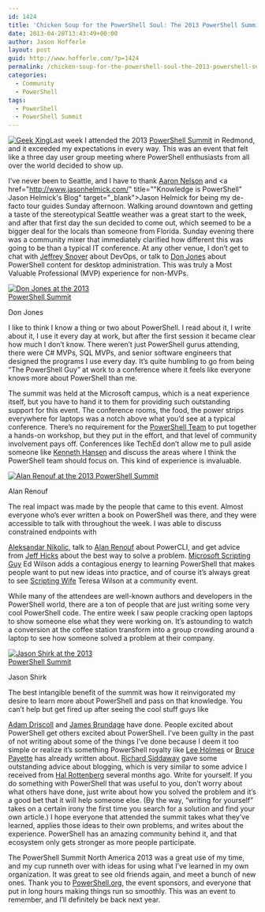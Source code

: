 ```yaml
---
id: 1424
title: 'Chicken Soup for the PowerShell Soul: The 2013 PowerShell Summit'
date: 2013-04-28T13:43:49+00:00
author: Jason Hofferle
layout: post
guid: http://www.hofferle.com/?p=1424
permalink: /chicken-soup-for-the-powershell-soul-the-2013-powershell-summit/
categories:
  - Community
  - PowerShell
tags:
  - PowerShell
  - PowerShell Summit
---
```

[<img src="/assets/img/Geek-Xing-225x300.jpg" alt="Geek Xing" width="225" height="300" class="alignleft size-medium wp-image-1425" srcset="https://www.hofferle.com/wp-content/uploads/2013/04/Geek-Xing-225x300.jpg 225w, https://www.hofferle.com/wp-content/uploads/2013/04/Geek-Xing-112x150.jpg 112w, https://www.hofferle.com/wp-content/uploads/2013/04/Geek-Xing-360x480.jpg 360w, https://www.hofferle.com/wp-content/uploads/2013/04/Geek-Xing.jpg 600w" sizes="(max-width: 225px) 100vw, 225px" />](/assets/img/Geek-Xing.jpg)Last week I attended the 2013 <a href="http://powershell.org/wp/powershell-summit-north-america/" title="PowerShell Summit North America" target="_blank">PowerShell Summit</a> in Redmond, and it exceeded my expectations in every way. This was an event that felt like a three day user group meeting where PowerShell enthusiasts from all over the world decided to show up.

I’ve never been to Seattle, and I have to thank <a href="http://sqlvariant.com/" title="SQLvariations: SQL Server, a little PowerShell, maybe some Hyper-V" target="_blank">Aaron Nelson</a> and <a href="http://www.jasonhelmick.com/" title=""Knowledge is PowerShell" Jason Helmick's Blog" target="_blank">Jason Helmick</a> for being my de-facto tour guides Sunday afternoon. Walking around downtown and getting a taste of the stereotypical Seattle weather was a great start to the week, and after that first day the sun decided to come out, which seemed to be a bigger deal for the locals than someone from Florida. Sunday evening there was a community mixer that immediately clarified how different this was going to be than a typical IT conference. At any other venue, I don’t get to chat with <a href="http://www.jsnover.com/blog/" title="Jeffrey Snover's blog" target="_blank">Jeffrey Snover</a> about DevOps, or talk to <a href="http://concentratedtech.com/" title="Concentrated Technology" target="_blank">Don Jones</a> about PowerShell content for desktop administration. This was truly a Most Valuable Professional (MVP) experience for non-MVPs.

<div id="attachment_1427" style="width: 235px" class="wp-caption alignright">
  <a href="/assets/img/Don-Jones.jpg"><img src="/assets/img/Don-Jones-225x300.jpg" alt="Don Jones at the 2013 PowerShell Summit" width="225" height="300" class="size-medium wp-image-1427" srcset="https://www.hofferle.com/wp-content/uploads/2013/04/Don-Jones-225x300.jpg 225w, https://www.hofferle.com/wp-content/uploads/2013/04/Don-Jones-112x150.jpg 112w, https://www.hofferle.com/wp-content/uploads/2013/04/Don-Jones-360x480.jpg 360w, https://www.hofferle.com/wp-content/uploads/2013/04/Don-Jones.jpg 600w" sizes="(max-width: 225px) 100vw, 225px" /></a>
  
  <p class="wp-caption-text">
    Don Jones
  </p>
</div>

I like to think I know a thing or two about PowerShell. I read about it, I write about it, I use it every day at work, but after the first session it became clear how much I don’t know. There weren’t just PowerShell gurus attending, there were C# MVPs, SQL MVPs, and senior software engineers that designed the programs I use every day. It&#8217;s quite humbling to go from being &#8220;The PowerShell Guy&#8221; at work to a conference where it feels like everyone knows more about PowerShell than me.

The summit was held at the Microsoft campus, which is a neat experience itself, but you have to hand it to them for providing such outstanding support for this event. The conference rooms, the food, the power strips everywhere for laptops was a notch above what you’d see at a typical conference. There&#8217;s no requirement for the <a href="http://blogs.msdn.com/b/powershell/" title="Windows PowerShell Blog" target="_blank">PowerShell Team</a> to put together a hands-on workshop, but they put in the effort, and that level of community involvement pays off. Conferences like TechEd don&#8217;t allow me to pull aside someone like <a href="http://www.powershellmagazine.com/2011/10/28/an-interview-with-powershell-expert-kenneth-hansen/" title="An interview with PowerShell expert Kenneth Hansen" target="_blank">Kenneth Hansen</a> and discuss the areas where I think the PowerShell team should focus on. This kind of experience is invaluable.

<div id="attachment_1426" style="width: 310px" class="wp-caption alignleft">
  <a href="/assets/img/Alan-Renouf.jpg"><img src="/assets/img/Alan-Renouf-300x227.jpg" alt="Alan Renouf at the 2013 PowerShell Summit" width="300" height="227" class="size-medium wp-image-1426" srcset="https://www.hofferle.com/wp-content/uploads/2013/04/Alan-Renouf-300x227.jpg 300w, https://www.hofferle.com/wp-content/uploads/2013/04/Alan-Renouf-150x113.jpg 150w, https://www.hofferle.com/wp-content/uploads/2013/04/Alan-Renouf-633x480.jpg 633w, https://www.hofferle.com/wp-content/uploads/2013/04/Alan-Renouf.jpg 800w" sizes="(max-width: 300px) 100vw, 300px" /></a>
  
  <p class="wp-caption-text">
    Alan Renouf
  </p>
</div>The real impact was made by the people that came to this event. Almost everyone who’s ever written a book on PowerShell was there, and they were accessible to talk with throughout the week. I was able to discuss constrained endpoints with 

<a href="http://www.powershellmagazine.com/" title="PowerShell Magazine" target="_blank">Aleksandar Nikolic</a>, talk to <a href="http://www.virtu-al.net/" title="Virtually everything is POSHable" target="_blank">Alan Renouf</a> about PowerCLI, and get advice from <a href="http://jdhitsolutions.com/blog/" title="The Lonely Administrator" target="_blank">Jeff Hicks</a> about the best way to solve a problem. <a href="http://blogs.technet.com/b/heyscriptingguy/" title="Hey, Scripting Guy! Blog" target="_blank">Microsoft Scripting Guy</a> Ed Wilson adds a contagious energy to learning PowerShell that makes people want to put new ideas into practice, and of course it’s always great to see <a href="http://twitter.com/ScriptingWife" title="Scripting Wife on Twitter" target="_blank">Scripting Wife</a> Teresa Wilson at a community event.

While many of the attendees are well-known authors and developers in the PowerShell world, there are a ton of people that are just writing some very cool PowerShell code. The entire week I saw people cracking open laptops to show someone else what they were working on. It’s astounding to watch a conversion at the coffee station transform into a group crowding around a laptop to see how someone solved a problem at their company. 

<div id="attachment_1428" style="width: 235px" class="wp-caption alignright">
  <a href="/assets/img/Jason-Shirk.jpg"><img src="/assets/img/Jason-Shirk-225x300.jpg" alt="Jason Shirk at the 2013 PowerShell Summit" width="225" height="300" class="size-medium wp-image-1428" srcset="https://www.hofferle.com/wp-content/uploads/2013/04/Jason-Shirk-225x300.jpg 225w, https://www.hofferle.com/wp-content/uploads/2013/04/Jason-Shirk-112x150.jpg 112w, https://www.hofferle.com/wp-content/uploads/2013/04/Jason-Shirk-360x480.jpg 360w, https://www.hofferle.com/wp-content/uploads/2013/04/Jason-Shirk.jpg 600w" sizes="(max-width: 225px) 100vw, 225px" /></a>
  
  <p class="wp-caption-text">
    Jason Shirk
  </p>
</div>The best intangible benefit of the summit was how it reinvigorated my desire to learn more about PowerShell and pass on that knowledge. You can&#8217;t help but get fired up after seeing the cool stuff guys like 

<a href="http://csharpening.net/" title="Adam Driscoll's Blog" target="_blank">Adam Driscoll</a> and <a href="http://start-automating.com/" title="Start-Automating" target="_blank">James Brundage</a> have done. People excited about PowerShell get others excited about PowerShell. I’ve been guilty in the past of not writing about some of the things I&#8217;ve done because I deem it too simple or realize it’s something PowerShell royalty like <a href="http://www.leeholmes.com/blog/" title="Precision Computing" target="_blank">Lee Holmes</a> or <a href="http://twitter.com/BrucePayette" title="Bruce Payette on Twitter" target="_blank">Bruce Payette</a> has already written about. <a href="http://richardspowershellblog.wordpress.com/" title="Richard Siddaway's Blog" target="_blank">Richard Siddaway</a> gave some outstanding advice about blogging, which is very similar to some advice I received from <a href="http://halr9000.com/" title="TechProsaic" target="_blank">Hal Rottenberg</a> several months ago. Write for yourself. If you do something with PowerShell that was useful to you, don&#8217;t worry about what others have done, just write about how you solved the problem and it&#8217;s a good bet that it will help someone else. (By the way, “writing for yourself” takes on a certain irony the first time you search for a solution and find your own article.) I hope everyone that attended the summit takes what they&#8217;ve learned, applies those ideas to their own problems, and writes about the experience. PowerShell has an amazing community behind it, and that ecosystem only gets stronger as more people participate.

The PowerShell Summit North America 2013 was a great use of my time, and my cup runneth over with ideas for using what I’ve learned in my own organization. It was great to see old friends again, and meet a bunch of new ones. Thank you to <a href="http://powershell.org" title="PowerShell.org" target="_blank">PowerShell.org</a>, the event sponsors, and everyone that put in long hours making things run so smoothly. This was an event to remember, and I’ll definitely be back next year.